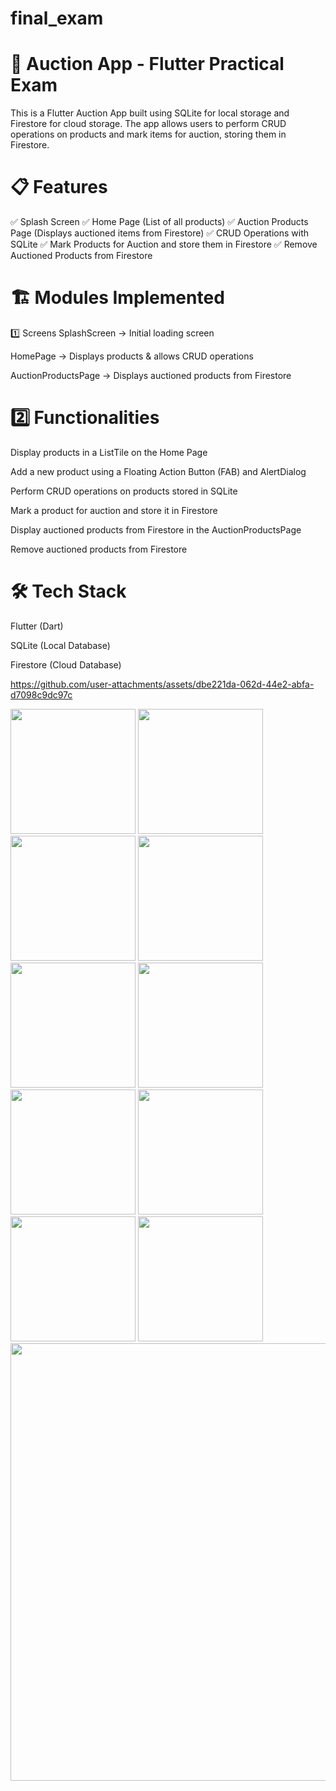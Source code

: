 # final_exam


# 📌 Auction App - Flutter Practical Exam
This is a Flutter Auction App built using SQLite for local storage and Firestore for cloud storage. The app allows users to perform CRUD operations on products and mark items for auction, storing them in Firestore.

# 📋 Features
✅ Splash Screen
✅ Home Page (List of all products)
✅ Auction Products Page (Displays auctioned items from Firestore)
✅ CRUD Operations with SQLite
✅ Mark Products for Auction and store them in Firestore
✅ Remove Auctioned Products from Firestore

# 🏗 Modules Implemented
1️⃣ Screens
SplashScreen → Initial loading screen

HomePage → Displays products & allows CRUD operations

AuctionProductsPage → Displays auctioned products from Firestore

# 2️⃣ Functionalities
Display products in a ListTile on the Home Page

Add a new product using a Floating Action Button (FAB) and AlertDialog

Perform CRUD operations on products stored in SQLite

Mark a product for auction and store it in Firestore

Display auctioned products from Firestore in the AuctionProductsPage

Remove auctioned products from Firestore

# 🛠 Tech Stack
Flutter (Dart)

SQLite (Local Database)

Firestore (Cloud Database)






https://github.com/user-attachments/assets/dbe221da-062d-44e2-abfa-d7098c9dc97c




<img src = "https://github.com/user-attachments/assets/ead29466-e201-4873-9671-6e473c809ae2" width= "200" >
<img src = "https://github.com/user-attachments/assets/eac72522-61a8-498f-aec8-94d735716040" width= "200" >
<img src = "https://github.com/user-attachments/assets/b6a1ce5b-ae5b-469c-8f12-62419dc6b856" width= "200" >
<img src = "https://github.com/user-attachments/assets/904230ce-a1ad-48fb-b0ec-97927771f7be" width= "200" >
<img src = "https://github.com/user-attachments/assets/dc1293b6-3e10-4b73-a8fd-08f904d7c685" width= "200" >
<img src = "https://github.com/user-attachments/assets/f794d53b-2341-45fa-a841-f764bc47c18b" width= "200" >
<img src = "https://github.com/user-attachments/assets/ca9128be-0f32-4a38-a2c5-f2c5149f1808" width= "200" >
<img src = "https://github.com/user-attachments/assets/6e57440d-f878-4d14-a68b-0e5c7509b575" width= "200" >
<img src = "https://github.com/user-attachments/assets/9a1ef4ad-805d-4273-9875-b4af52f30925" width= "200" >
<img src = "https://github.com/user-attachments/assets/a9693f94-6314-4f9a-8343-5660a866f3a0" width= "200" >

<img src = "https://github.com/user-attachments/assets/2d762f50-1b64-4624-af0f-02a269ae9d50" width= "700" >
